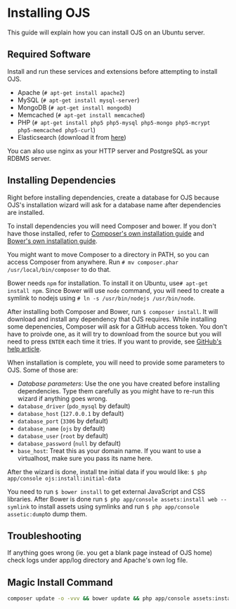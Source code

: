 Installing OJS
==============

This guide will explain how you can install OJS on an Ubuntu server.

Required Software
-----------------
Install and run these services and extensions before attempting to install OJS.

* Apache (`# apt-get install apache2`)
* MySQL (`# apt-get install mysql-server`)
* MongoDB (`# apt-get install mongodb`)
* Memcached (`# apt-get install memcached`)
* PHP (`# apt-get install php5 php5-mysql php5-mongo php5-mcrypt php5-memcached php5-curl`)
* Elasticsearch (download it from [here](https://www.elastic.co/downloads/elasticsearch))

You can also use nginx as your HTTP server and PostgreSQL as your RDBMS server.

Installing Dependencies
-----------------------
Right before installing dependencies, create a database for OJS because OJS's installation wizard will ask for a database name after dependencies are installed.

To install dependencies you will need Composer and bower. If you don't have those installed, refer to [Composer's own installation guide](https://getcomposer.org/doc/00-intro.md#installation-linux-unix-osx) and [Bower's own installation guide](http://bower.io/#install-bower).

You might want to move Composer to a directory in PATH, so you can access Composer from anywhere. Run `# mv composer.phar /usr/local/bin/composer` to do that.

Bower needs `npm` for installation. To install it on Ubuntu, use`# apt-get install npm`. Since Bower will use `node` command, you will need to create a symlink to nodejs using `# ln -s /usr/bin/nodejs /usr/bin/node`.

After installing both Composer and Bower, run `$ composer install`. It will download and install any dependency that OJS requires. While installing some depenencies, Composer will ask for a GitHub access token. You don't have to proivde one, as it will try to download from the source but you will need to press `ENTER` each time it tries. If you want to provide, see [GitHub's help article](https://help.github.com/articles/creating-an-access-token-for-command-line-use/).

When installation is complete, you will need to provide some parameters to OJS. Some of those are:

* *Database parameters*: Use the one you have created before installing dependencies. Type them carefully as you might have to re-run this wizard if anything goes wrong.
 * `database_driver` (`pdo_mysql` by default)
 * `database_host` (`127.0.0.1` by default)
 * `database_port` (`3306` by default)
 * `database_name` (`ojs` by default)
 * `database_user` (`root` by default)
 * `database_password` (`null` by default)
* `base_host`: Treat this as your domain name. If you want to use a virtualhost, make sure you pass its name here.

After the wizard is done, install tne initial data if you would like: `$ php app/console ojs:install:initial-data`

You need to run `$ bower install` to get external JavaScript and CSS libraries. After Bower is done  run `$ php app/console assets:install web --symlink` to install assets using symlinks and run `$ php app/console assetic:dump`to dump them.

Troubleshooting
----------------
If anything goes wrong (ie. you get a blank page instead of OJS home) check logs under app/log directory and Apache's own log file.

Magic Install Command
----------------

```bash
composer update -o -vvv && bower update && php app/console assets:install web --symlink && php app/console assetic:dump && mysql -u root -p -e "DROP DATABASE IF EXISTS ojs;create database ojs;" && php app/console ojs:install

```